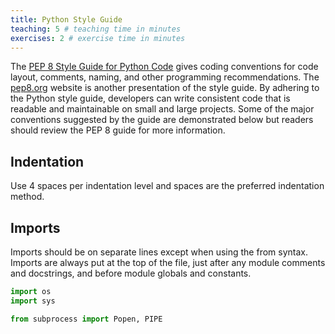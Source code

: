 ```yaml
---
title: Python Style Guide
teaching: 5 # teaching time in minutes
exercises: 2 # exercise time in minutes
---
```


The [PEP 8 Style Guide for Python Code](https://peps.python.org/pep-0008/) gives coding conventions for code layout, comments, naming, and other programming recommendations. The [pep8.org](https://pep8.org/) website is another presentation of the style guide. By adhering to the Python style guide, developers can write consistent code that is readable and maintainable on small and large projects. Some of the major conventions suggested by the guide are demonstrated below but readers should review the PEP 8 guide for more information.

## Indentation

Use 4 spaces per indentation level and spaces are the preferred indentation method.

## Imports

Imports should be on separate lines except when using the from syntax. Imports are always put at the top of the file, just after any module comments and docstrings, and before module globals and constants.

```python
import os
import sys

from subprocess import Popen, PIPE
```

